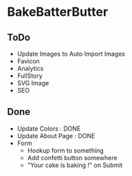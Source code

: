 # BakeBatterButter

## ToDo
- Update Images to Auto Import Images
- Favicon
- Analytics
- FullStory
- SVG Image
- SEO

## Done 
- Update Colors : DONE
- Update About Page : DONE
- Form
  - Hookup form to something
  - Add confetti button somewhere
  - "Your cake is baking !" on Submit
